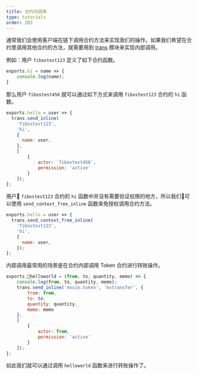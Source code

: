 ```yaml
---
title: 合约内调用
type: tutorials
order: 203
---
```


通常我们会使用客户端在链下调用合约方法来实现我们的操作。如果我们希望在合约里调用其他合约的方法，就需要用到 [trans](../api/smartcontract/trans.html) 模块来实现内部调用。

例如：用户 `fibostest123` 定义了如下合约函数。

```javascript
exports.hi = name => {
    console.log(name);
}
```

那么用户 `fibostest456` 就可以通过如下方式来调用 `fibostest123` 合约的 `hi` 函数。

```javascript
exports.hello = user => {
  trans.send_inline(
    'fibostest123', 
    'hi', 
    {
      name: user,
    }, 
    [
        {
            actor: `fibostest456`, 
            permission: 'active'
        }
    ]);
};
```

用户 `fibostest123` 合约的 `hi` 函数中并没有需要验证权限的地方，所以我们可以使用 `send_context_free_inline` 函数来免授权调用合约方法。

```javascript
exports.hello = user => {
  trans.send_context_free_inline(
    'fibostest123', 
    'hi', 
    {
      name: user,
    });
};
```

内部调用最常用的场景是在合约内部调用 Token 合约进行转账操作。

```javascript
exports.helloworld = (from, to, quantity, memo) => {
    console.log(from, to, quantity, memo);
    trans.send_inline('eosio.token', 'extransfer', {
        from: from,
        to: to,
        quantity: quantity,
        memo: memo
    },
    [
        {
            actor: from,
            permission: 'active'
        }
    ]);
};
```

如此我们就可以通过调用 `helloworld` 函数来进行转账操作了。